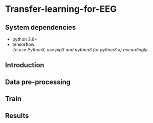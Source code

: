 # Transfer-learning-for-EEG
## System dependencies
- python 3.6+
- tensorflow  
*To use Python3, use pip3 and python3 (or python3.x) accordingly.*

## Introduction

## Data pre-processing

## Train

## Results
